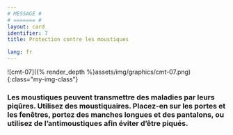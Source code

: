 ```yaml
---
# MESSAGE #
# ======= #
layout: card
identifier: 7
title: Protection contre les moustiques

lang: fr
---
```


![cmt-07]({% render_depth %}assets/img/graphics/cmt-07.png){:class="my-img-class"}

### Les moustiques peuvent transmettre des maladies par leurs piqûres. Utilisez des moustiquaires. Placez-en sur les portes et les fenêtres, portez des manches longues et des pantalons, ou utilisez de l’antimoustiques afin éviter d’être piqués.
